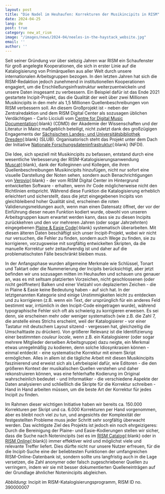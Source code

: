 ```yaml
---
layout: post
title: "Die Nadel im Heuhaufen: Korrekturen der Musikincipits in RISM"
date: 2024-04-25
lang: de
post: true
category: new_at_rism
image: "/images/news/2024-04/neeles-in-the-haystack_website.jpg"
email: ''
author: ''
---
```


Seit seiner Gründung vor über siebzig Jahren war RISM ein Schaufenster für groß angelegte Kooperationen, die sich in erster Linie auf die Katalogisierung von Primärquellen aus aller Welt durch unsere internationalen Arbeitsgruppen bezogen. In den letzten Jahren hat sich die RISM-Redaktion jedoch zunehmend in institutionellen Kooperationen engagiert, um die Erschließungsinfrastruktur weiterzuentwickeln und unsere Daten insgesamt zu verbessern. Ein Beispiel dafür ist das Ende 2021 gestartete Incipit-Projekt, das die Qualität der weit über zwei Millionen Musikincipits in den mehr als 1,5 Millionen Quellenbeschreibungen von RISM verbessern soll. An diesem Großprojekt ist - neben der Zentralredaktion und dem RISM Digital Center als sozusagen üblichen Verdächtigen - Carlo Licciulli vom [Centre for Digital Music Documentation](https://cdmd.adwmainz.de){:blank} (CDMD) der Akademie der Wissenschaften und der Literatur in Mainz maßgeblich beteiligt, nicht zuletzt dank des großzügigen Engagements der [Sächsischen Landes- und Universitätsbibliothek Dresden](https://www.slub-dresden.de){:blank} (SLUB). Organisatorisch steht das Projekt unter dem Dach der Initiative [Nationale Forschungsdateninfrastruktur](https://nfdi4culture.de){:blank} (NFDI).

Die Idee, sich speziell mit Musikincipits zu befassen, entstand durch eine wesentliche Verbesserung der RISM-Katalogisierungsanwendung [Muscat](/community/muscat.html){:blank}, dank der Kolleginnen und Kollegen, die ihren Quellenbeschreibungen Musikincipits hinzufügen, nicht nur sofort eine visuelle Darstellung der Noten sehen, sondern auch Benachrichtigungen von [Verovio](https://rism.digital/tools/verovio.html){:blank} - der vom RISM Digital Center im Hintergrund entwickelten Software - erhalten, wenn ihr Code möglicherweise nicht den Richtlinien entspricht. Während diese Funktion die Katalogisierung erheblich erleichtert und sicherstellt, dass die jetzt eingegebenen Incipits von gleichbleibend hoher Qualität sind, erscheinen die roten Validierungsmeldungen auch, wenn man einen Datensatz öffnet, der vor der Einführung dieser neuen Funktion kodiert wurde, obwohl von unseren Arbeitsgruppen kaum erwartet werden kann, dass sie zu diesen Incipits zurückkehren und den vor mehreren Jahren (oder sogar Jahrzehnten) eingegebenen [Plaine & Easie Code](https://www.iaml.info/plaine-easie-code){:blank} systematisch überarbeiten. Mit diesen älteren Daten beschäftigt sich unser Incipit-Projekt, wobei wir nicht nur versuchen, die Fehler zu finden, sondern auch Wege zu finden, sie zu korrigieren, vorzugsweise mit sorgfältig entwickelten Skripten, da die manuelle Korrektur sehr zeitaufwendig ist und daher auf die problematischsten Fälle beschränkt bleiben muss.

In der Anfangsphase wurden allgemeine Merkmale wie Schlüssel, Tonart und Taktart oder die Nummerierung der Incipits berücksichtigt, aber jetzt befinden wir uns sozusagen mitten im Heuhaufen und schauen uns genauer an, was es mit seltsam platzierten Vorzeichen, nicht geschlossenen (oder nicht geöffneten) Balken und einer Vielzahl von deplazierten Zeichen - die in Plaine & Easie keine Bedeutung haben - auf sich hat. In der letztgenannten Kategorie sind einige Unstimmigkeiten leicht zu entdecken und zu korrigieren (z.B. wenn ein Text, der ursprünglich für ein anderes Feld bestimmt war, irrtümlich in den Incipit-Code eingetragen wurde), während typographische Fehler sich oft als schwierig zu korrigieren erweisen. Es sei denn, sie erscheinen mehr oder weniger systematisch (wie z.B. die Zahl 7, die anstelle eines Strichs erscheint, weil der Katalogisierer - vor einer Tastatur mit deutschem Layout sitzend - vergessen hat, gleichzeitig die Umschalttaste zu drücken). Von größerer Relevanz ist die Identifizierung einer bestimmten _couleur locale_, wenn z.B. ein Katalogisierer (oder sogar mehrere Mitglieder derselben Arbeitsgruppe) dazu neigte, ein Merkmal etwas unregelmäßig zu kodieren, denn solche Idiosynkrasien können - einmal entdeckt - eine systematische Korrektur mit einem Skript ermöglichen. Alles in allem ist die tägliche Arbeit mit diesen Musikincipits faszinierend und erweist sich als Lehrbeispiel dafür, wie Editoren - die den größeren Kontext der musikalischen Quellen verstehen und daher rekonstruieren können, was eine fehlerhafte Kodierung im Original wahrscheinlich bedeutet - und Informatiker - die verschiedene Aspekte der Daten analysieren und schließlich die Skripte für die Korrektur schreiben - Hand in Hand arbeiten müssen, um die beste Art der Korrektur für jedes Incipit zu finden.

Im Rahmen dieser wichtigen Initiative haben wir bereits ca. 150.000 Korrekturen per Skript und ca. 6.000 Korrekturen per Hand vorgenommen, aber es bleibt noch viel zu tun, und angesichts der Komplexität der festgestellten Probleme muss jeder Schritt sehr sorgfältig überwacht werden. Das wichtigste Ziel des Projekts ist jedoch ein noch ehrgeizigeres: Durch die Bereinigung der Plaine- und Easie-Kodierungen stellen wir sicher, dass die Suche nach Notenincipits (sei es im [RISM Catalog](https://opac.rism.info/metaopac/start.do?View=rism&SearchType=2&Language=de){:blank} oder in [RISM Online](https://rism.online/?mode=incipits){:blank}) immer effektiver wird und möglichst viele und relevante Treffer liefert. Dies dürfte nicht nur unsere Nutzer erfreuen, für die die Incipit-Suche eine der beliebtesten Funktionen der umfangreichen RISM-Online-Datenbank ist, sondern sollte uns langfristig auch in die Lage versetzen, die Zahl anonymer oder falsch zugeschriebener Quellen zu verringern, indem wir sie mit besser dokumentierten Quelleneinträgen auf der Grundlage ähnlicher Notenincipits abgleichen.

_Abbildung_: Incipit im RISM-Katalogisierungsprogramm, RISM ID no. 390000007
 
